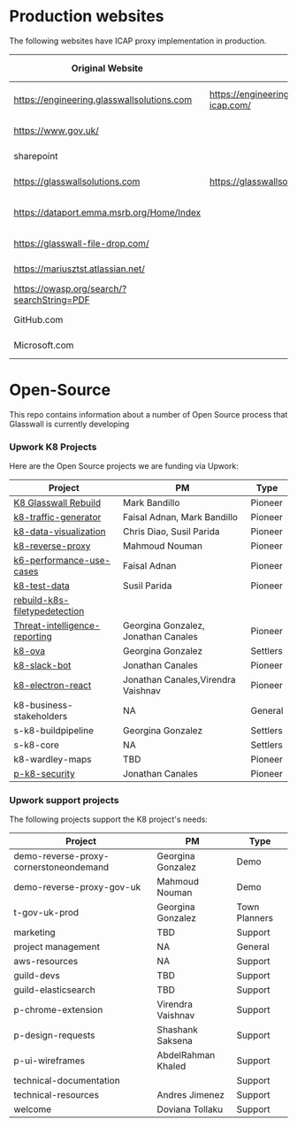 # Production websites 

The following websites have ICAP proxy implementation in production. 


| Original Website  |Proxy website | Flavor | Ports opened | Status|
|---|---|---|---|---|
| https://engineering.glasswallsolutions.com|https://engineering.glasswallsolutions.com.glasswall-icap.com/ | B: Docker v0.1  |  443 |Live in testing |
| https://www.gov.uk/ ||A: K8s v0.1||in Development|
| sharepoint ||A: K8s v0.1||in Development|
| https://glasswallsolutions.com|https://glasswallsolutions.com.glasswall-icap.com/ |A: K8s v0.1||in Development|
| https://dataport.emma.msrb.org/Home/Index| |E: SOW v0.2||in Development|
| https://glasswall-file-drop.com/ ||A: K8s v0.1||in Development|
| https://mariusztst.atlassian.net/||SOW v0.2||in Development|
| https://owasp.org/search/?searchString=PDF ||SOW v0.2||in Development|
| GitHub.com||SOW v0.2||in Development|
| Microsoft.com||SOW v0.2||in Development|





# Open-Source

This repo contains information about a number of Open Source process that Glasswall is currently developing

### Upwork K8 Projects

Here are the Open Source projects we are funding via Upwork:

| Project  | PM | Type  |
|---|---|---|
|[K8 Glasswall Rebuild](upwork/project-k8-glasswall-rebuild) |Mark Bandillo  | Pioneer  |
|[k8-traffic-generator](https://github.com/filetrust/k8-traffic-generator)   |Faisal Adnan, Mark Bandillo   |Pioneer   |
|[k8-data-visualization](https://github.com/filetrust/k8-data-visualization)   |Chris Diao, Susil Parida   |Pioneer   |
|[k8-reverse-proxy](https://github.com/filetrust/k8-reverse-proxy)   |Mahmoud Nouman  |Pioneer   |
|[k6-performance-use-cases](https://github.com/filetrust/k8-performance-use-cases)  |Faisal Adnan   |Pioneer   |
|[k8-test-data](https://github.com/filetrust/k8-test-data)  |Susil Parida   |Pioneer   |
|[rebuild-k8s-filetypedetection](https://github.com/filetrust/rebuild-k8s-filetypedetection)  | 
|[Threat-intelligence-reporting](https://github.com/filetrust/threat-intelligence-reporting)  |Georgina Gonzalez, Jonathan Canales|Pioneer |
|[k8-ova](https://github.com/filetrust/k8-ova)  |Georgina Gonzalez |Settlers |
|[k8-slack-bot](https://github.com/filetrust/k8-slack-bot)  |Jonathan Canales   |Pioneer   |
|[k8-electron-react](https://github.com/filetrust/k8-electron-react)  |Jonathan Canales,Virendra Vaishnav | Pioneer  |
|k8-business-stakeholders | NA | General |
|s-k8-buildpipeline |Georgina Gonzalez  |Settlers  |
|s-k8-core | NA  |Settlers  |
|k8-wardley-maps | TBD  | Pioneer |
|[p-k8-security](https://github.com/filetrust/k8-security)| Jonathan Canales  | Pioneer |


###  Upwork support projects

The following projects support the K8 project's needs:

| Project  | PM | Type  |
|---|---|---|
|demo-reverse-proxy-cornerstoneondemand |Georgina Gonzalez  | Demo |
|demo-reverse-proxy-gov-uk |Mahmoud Nouman |Demo  |
|t-gov-uk-prod |Georgina Gonzalez  |Town Planners |
|marketing | TBD |Support|
|project management |NA  |General  |
|aws-resources |NA  | Support |
|guild-devs | TBD  | Support |
|guild-elasticsearch | TBD  | Support |
|p-chrome-extension | Virendra Vaishnav | Support |
|p-design-requests | Shashank Saksena | Support |
|p-ui-wireframes |AbdelRahman Khaled  |Support  |
|technical-documentation |  |Support  |
|technical-resources |Andres Jimenez  |Support  |
|welcome |Doviana Tollaku  |Support  |
